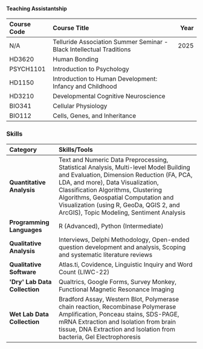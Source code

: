 #### Teaching Assistantship
| Course Code | Course Title | Year |
|:------------|:-------------|-----:|
| N/A | Telluride Association Summer Seminar - Black Intellectual Traditions | 2025 |
| HD3620 | Human Bonding | |
| PSYCH1101 | Introduction to Psychology | |
| HD1150 | Introduction to Human Development: Infancy and Childhood | |
| HD3210 | Developmental Cognitive Neuroscience | |
| BIO341 | Cellular Physiology | |
| BIO112 | Cells, Genes, and Inheritance | |

### Skills
| Category | Skills/Tools |
|:---------|:-------------|
| **Quantitative Analysis** | Text and Numeric Data Preprocessing, Statistical Analysis, Multi-level Model Building and Evaluation, Dimension Reduction (FA, PCA, LDA, and more), Data Visualization, Classification Algorithms, Clustering Algorithms, Geospatial Computation and Visualization (using R, GeoDa, QGIS 2, and ArcGIS), Topic Modeling, Sentiment Analysis |
| **Programming Languages** | R (Advanced), Python (Intermediate) |
| **Qualitative Analysis** | Interviews, Delphi Methodology, Open-ended question development and analysis, Scoping and systematic literature reviews |
| **Qualitative Software** | Atlas.ti, Covidence, Linguistic Inquiry and Word Count (LIWC-22) |
| **'Dry' Lab Data Collection** | Qualtrics, Google Forms, Survey Monkey, Functional Magnetic Resonance Imaging |
| **Wet Lab Data Collection** | Bradford Assay, Western Blot, Polymerase chain reaction, Recombinase Polymerase Amplification, Ponceau stains, SDS-PAGE, mRNA Extraction and Isolation from brain tissue, DNA Extraction and Isolation from bacteria, Gel Electrophoresis |